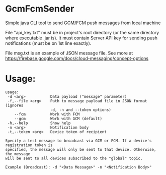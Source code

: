 # GcmFcmSender
Simple java CLI tool to send GCM/FCM push messages from local machine

File "api_key.txt" must be in project's root directory (or the same directory where executable .jar is). It must contain Server API key for sending push notifications (must be on 1st line exactly).

File msg.txt is an example of JSON message file. See more at https://firebase.google.com/docs/cloud-messaging/concept-options


# Usage:

	usage:
	 -d <arg>           Data payload ("message" parameter)
	 -f,--file <arg>    Path to message payload file in JSON format (ignores
	                    -d, -n and --token options)
	    --fcm           Work with FCM
	    --gcm           Work with GCM (default)
	 -h,--help          Show help
	 -n <arg>           Notification body
	 -t,--token <arg>   Device token of recipient
	
	Specify a test message to broadcast via GCM or FCM. If a device's registration token is
	specified, the message will only be sent to that device. Otherwise, the message 
	will be sent to all devices subscribed to the "global" topic.
	
	Example (Broadcast): -d "<Data Message>" -n "<Notification Body>"